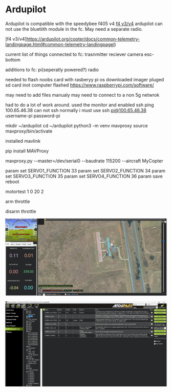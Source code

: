 # Ardupilot 

Ardupilot is compatible with the speedybee f405 v4
[f4 v3/v4](https://ardupilot.org/copter/docs/common-speedybeef4-v3.html)
ardupilot can not use the bluetiith module in the fc. May need a separate radio.

[f4 v3/v4]https://ardupilot.org/copter/docs/common-telemetry-landingpage.html#common-telemetry-landingpagel)

current list of things connected to fc:
trasnmitter
reciever
camera 
esc-bottom

additions to fc:
pi(seperatly powered?)
radio

needed to flash noobs card with rasberyy pi os
downloaded imager
pluged sd card inot computer
flashed
https://www.raspberrypi.com/software/

may need to add files manualy
may need to connect to a non 5g netwrok

had to do a lot of work around.
used the monitor and enabled ssh
ping 100.65.46.38
can not ssh normally i must use ssh pi@100.65.46.38
username-pi
password-pi

mkdir ~/ardupilot
cd ~/ardupilot
python3 -m venv mavproxy
source mavproxy/bin/activate

installed mavlink 

pip install MAVProxy

mavproxy.py --master=/dev/serial0 --baudrate 115200 --aircraft MyCopter

param set SERVO1_FUNCTION 33
param set SERVO2_FUNCTION 34
param set SERVO3_FUNCTION 35
param set SERVO4_FUNCTION 36
param save
reboot

motortest 1 0 20 2

arm throttle 

disarm throttle

![alt text](image-1.png)

![alt text](image.png)

